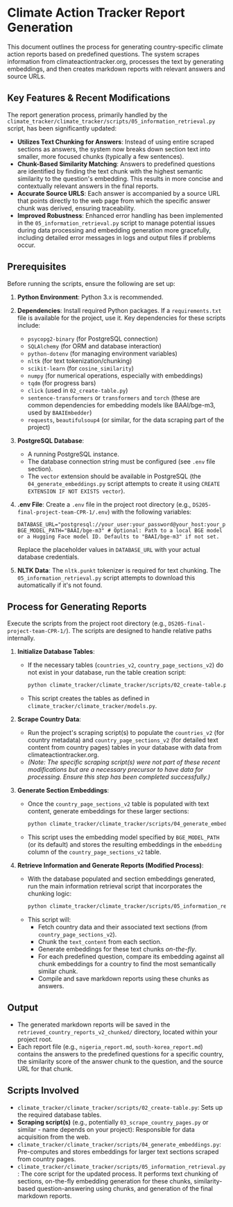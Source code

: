 # Climate Action Tracker Report Generation

This document outlines the process for generating country-specific climate action reports based on predefined questions. The system scrapes information from climateactiontracker.org, processes the text by generating embeddings, and then creates markdown reports with relevant answers and source URLs.

## Key Features & Recent Modifications

The report generation process, primarily handled by the `climate_tracker/climate_tracker/scripts/05_information_retrieval.py` script, has been significantly updated:

*   **Utilizes Text Chunking for Answers**: Instead of using entire scraped sections as answers, the system now breaks down section text into smaller, more focused chunks (typically a few sentences).
*   **Chunk-Based Similarity Matching**: Answers to predefined questions are identified by finding the text chunk with the highest semantic similarity to the question's embedding. This results in more concise and contextually relevant answers in the final reports.
*   **Accurate Source URLS**: Each answer is accompanied by a source URL that points directly to the web page from which the specific answer chunk was derived, ensuring traceability.
*   **Improved Robustness**: Enhanced error handling has been implemented in the `05_information_retrieval.py` script to manage potential issues during data processing and embedding generation more gracefully, including detailed error messages in logs and output files if problems occur.

## Prerequisites

Before running the scripts, ensure the following are set up:

1.  **Python Environment**: Python 3.x is recommended.
2.  **Dependencies**: Install required Python packages. If a `requirements.txt` file is available for the project, use it. Key dependencies for these scripts include:
    *   `psycopg2-binary` (for PostgreSQL connection)
    *   `SQLAlchemy` (for ORM and database interaction)
    *   `python-dotenv` (for managing environment variables)
    *   `nltk` (for text tokenization/chunking)
    *   `scikit-learn` (for `cosine_similarity`)
    *   `numpy` (for numerical operations, especially with embeddings)
    *   `tqdm` (for progress bars)
    *   `click` (used in `02_create-table.py`)
    *   `sentence-transformers` or `transformers` and `torch` (these are common dependencies for embedding models like BAAI/bge-m3, used by `BAAIEmbedder`)
    *   `requests`, `beautifulsoup4` (or similar, for the data scraping part of the project)

3.  **PostgreSQL Database**:
    *   A running PostgreSQL instance.
    *   The database connection string must be configured (see `.env` file section).
    *   The `vector` extension should be available in PostgreSQL (the `04_generate_embeddings.py` script attempts to create it using `CREATE EXTENSION IF NOT EXISTS vector`).

4.  **.env File**: Create a `.env` file in the project root directory (e.g., `DS205-final-project-team-CPR-1/.env`) with the following variables:
    ```env
    DATABASE_URL="postgresql://your_user:your_password@your_host:your_port/your_database_name"
    BGE_MODEL_PATH="BAAI/bge-m3" # Optional: Path to a local BGE model or a Hugging Face model ID. Defaults to "BAAI/bge-m3" if not set.
    ```
    Replace the placeholder values in `DATABASE_URL` with your actual database credentials.

5.  **NLTK Data**: The `nltk.punkt` tokenizer is required for text chunking. The `05_information_retrieval.py` script attempts to download this automatically if it's not found.

## Process for Generating Reports

Execute the scripts from the project root directory (e.g., `DS205-final-project-team-CPR-1/`). The scripts are designed to handle relative paths internally.

1.  **Initialize Database Tables**:
    *   If the necessary tables (`countries_v2`, `country_page_sections_v2`) do not exist in your database, run the table creation script:
        ```bash
        python climate_tracker/climate_tracker/scripts/02_create-table.py
        ```
    *   This script creates the tables as defined in `climate_tracker/climate_tracker/models.py`.

2.  **Scrape Country Data**:
    *   Run the project's scraping script(s) to populate the `countries_v2` (for country metadata) and `country_page_sections_v2` (for detailed text content from country pages) tables in your database with data from climateactiontracker.org.
    *   *(Note: The specific scraping script(s) were not part of these recent modifications but are a necessary precursor to have data for processing. Ensure this step has been completed successfully.)*

3.  **Generate Section Embeddings**:
    *   Once the `country_page_sections_v2` table is populated with text content, generate embeddings for these larger sections:
        ```bash
        python climate_tracker/climate_tracker/scripts/04_generate_embeddings.py
        ```
    *   This script uses the embedding model specified by `BGE_MODEL_PATH` (or its default) and stores the resulting embeddings in the `embedding` column of the `country_page_sections_v2` table.

4.  **Retrieve Information and Generate Reports (Modified Process)**:
    *   With the database populated and section embeddings generated, run the main information retrieval script that incorporates the chunking logic:
        ```bash
        python climate_tracker/climate_tracker/scripts/05_information_retrieval.py
        ```
    *   This script will:
        *   Fetch country data and their associated text sections (from `country_page_sections_v2`).
        *   Chunk the `text_content` from each section.
        *   Generate embeddings for these text chunks *on-the-fly*.
        *   For each predefined question, compare its embedding against all chunk embeddings for a country to find the most semantically similar chunk.
        *   Compile and save markdown reports using these chunks as answers.

## Output

*   The generated markdown reports will be saved in the `retrieved_country_reports_v2_chunked/` directory, located within your project root.
*   Each report file (e.g., `nigeria_report.md`, `south-korea_report.md`) contains the answers to the predefined questions for a specific country, the similarity score of the answer chunk to the question, and the source URL for that chunk.

## Scripts Involved

*   `climate_tracker/climate_tracker/scripts/02_create-table.py`: Sets up the required database tables.
*   **Scraping script(s)** (e.g., potentially `03_scrape_country_pages.py` or similar - name depends on your project): Responsible for data acquisition from the web.
*   `climate_tracker/climate_tracker/scripts/04_generate_embeddings.py`: Pre-computes and stores embeddings for larger text sections scraped from country pages.
*   `climate_tracker/climate_tracker/scripts/05_information_retrieval.py`: The core script for the updated process. It performs text chunking of sections, on-the-fly embedding generation for these chunks, similarity-based question-answering using chunks, and generation of the final markdown reports. 